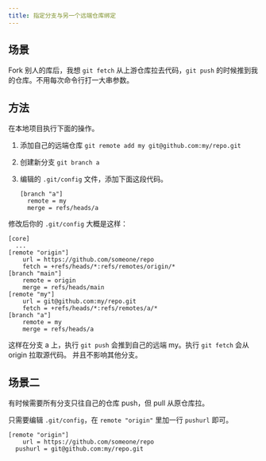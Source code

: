 ```yaml
---
title: 指定分支与另一个远端仓库绑定
---
```



## 场景

Fork 别人的库后，我想 `git fetch` 从上游仓库拉去代码，`git push` 的时候推到我的仓库。不用每次命令行打一大串参数。

## 方法

在本地项目执行下面的操作。

1. 添加自己的远端仓库 `git remote add my git@github.com:my/repo.git`
2. 创建新分支 `git branch a`
3. 编辑的 `.git/config` 文件，添加下面这段代码。

    ```
    [branch "a"]
      remote = my
      merge = refs/heads/a
    ```

修改后你的 `.git/config` 大概是这样：

```
[core]
  ...
[remote "origin"]
	url = https://github.com/someone/repo
	fetch = +refs/heads/*:refs/remotes/origin/*
[branch "main"]
	remote = origin
	merge = refs/heads/main
[remote "my"]
	url = git@github.com:my/repo.git
	fetch = +refs/heads/*:refs/remotes/a/*
[branch "a"]
	remote = my
	merge = refs/heads/a
```

这样在分支 a 上，执行 `git push` 会推到自己的远端 my。执行 `git fetch` 会从 origin 拉取源代码。
并且不影响其他分支。

## 场景二

有时候需要所有分支只往自己的仓库 push，但 pull 从原仓库拉。

只需要编辑 `.git/config`，在 `remote "origin"` 里加一行 `pushurl` 即可。

```
[remote "origin"]
	url = https://github.com/someone/repo
  pushurl = git@github.com:my/repo.git
```
